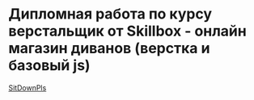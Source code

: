 # Дипломная работа по курсу верстальщик от Skillbox - онлайн магазин диванов (верстка и базовый js)
[SitDownPls](http://kurkmas.github.io/SitDownPls/dist "Сайт SitDownPls на GithubPages")
